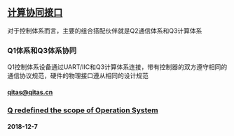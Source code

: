 ﻿## [计算协同接口](https://github.com/OS-Q/Q1)

对于控制体系而言，主要的组合搭配伙伴就是Q2通信体系和Q3计算体系

### Q1体系和Q3体系协同

Q1控制体系设备通过UART/IIC和Q3计算体系连接，带有控制器的双方遵守相同的通信协议规范，硬件的物理接口遵从相同的设计规范

####  qitas@qitas.cn
###  [Q redefined the scope of Operation System](http://www.OS-Q.com)
####  2018-12-7
